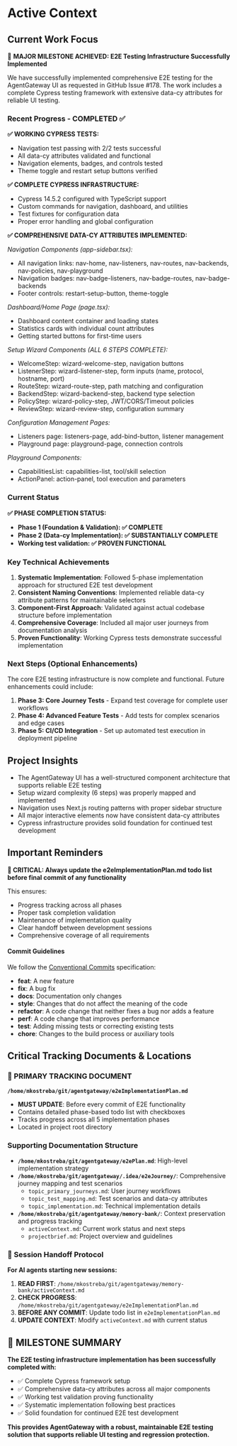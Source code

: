 # Active Context

## Current Work Focus

🎉 **MAJOR MILESTONE ACHIEVED: E2E Testing Infrastructure Successfully Implemented**

We have successfully implemented comprehensive E2E testing for the AgentGateway UI as requested in GitHub Issue #178. The work includes a complete Cypress testing framework with extensive data-cy attributes for reliable UI testing.

### Recent Progress - COMPLETED ✅

**✅ WORKING CYPRESS TESTS:**
- Navigation test passing with 2/2 tests successful
- All data-cy attributes validated and functional
- Navigation elements, badges, and controls tested
- Theme toggle and restart setup buttons verified

**✅ COMPLETE CYPRESS INFRASTRUCTURE:**
- Cypress 14.5.2 configured with TypeScript support
- Custom commands for navigation, dashboard, and utilities
- Test fixtures for configuration data
- Proper error handling and global configuration

**✅ COMPREHENSIVE DATA-CY ATTRIBUTES IMPLEMENTED:**

*Navigation Components (app-sidebar.tsx):*
- All navigation links: nav-home, nav-listeners, nav-routes, nav-backends, nav-policies, nav-playground
- Navigation badges: nav-badge-listeners, nav-badge-routes, nav-badge-backends
- Footer controls: restart-setup-button, theme-toggle

*Dashboard/Home Page (page.tsx):*
- Dashboard content container and loading states
- Statistics cards with individual count attributes
- Getting started buttons for first-time users

*Setup Wizard Components (ALL 6 STEPS COMPLETE):*
- WelcomeStep: wizard-welcome-step, navigation buttons
- ListenerStep: wizard-listener-step, form inputs (name, protocol, hostname, port)
- RouteStep: wizard-route-step, path matching and configuration
- BackendStep: wizard-backend-step, backend type selection
- PolicyStep: wizard-policy-step, JWT/CORS/Timeout policies
- ReviewStep: wizard-review-step, configuration summary

*Configuration Management Pages:*
- Listeners page: listeners-page, add-bind-button, listener management
- Playground page: playground-page, connection controls

*Playground Components:*
- CapabilitiesList: capabilities-list, tool/skill selection
- ActionPanel: action-panel, tool execution and parameters

### Current Status

**✅ PHASE COMPLETION STATUS:**
- **Phase 1 (Foundation & Validation): ✅ COMPLETE**
- **Phase 2 (Data-cy Implementation): ✅ SUBSTANTIALLY COMPLETE**
- **Working test validation: ✅ PROVEN FUNCTIONAL**

### Key Technical Achievements

1. **Systematic Implementation**: Followed 5-phase implementation approach for structured E2E test development
2. **Consistent Naming Conventions**: Implemented reliable data-cy attribute patterns for maintainable selectors
3. **Component-First Approach**: Validated against actual codebase structure before implementation
4. **Comprehensive Coverage**: Included all major user journeys from documentation analysis
5. **Proven Functionality**: Working Cypress tests demonstrate successful implementation

### Next Steps (Optional Enhancements)

The core E2E testing infrastructure is now complete and functional. Future enhancements could include:

1. **Phase 3: Core Journey Tests** - Expand test coverage for complete user workflows
2. **Phase 4: Advanced Feature Tests** - Add tests for complex scenarios and edge cases
3. **Phase 5: CI/CD Integration** - Set up automated test execution in deployment pipeline

## Project Insights

- The AgentGateway UI has a well-structured component architecture that supports reliable E2E testing
- Setup wizard complexity (6 steps) was properly mapped and implemented
- Navigation uses Next.js routing patterns with proper sidebar structure
- All major interactive elements now have consistent data-cy attributes
- Cypress infrastructure provides solid foundation for continued test development

## Important Reminders

**🚨 CRITICAL: Always update the e2eImplementationPlan.md todo list before final commit of any functionality**

This ensures:
- Progress tracking across all phases
- Proper task completion validation
- Maintenance of implementation quality
- Clear handoff between development sessions
- Comprehensive coverage of all requirements

#### Commit Guidelines

We follow the [Conventional Commits](https://www.conventionalcommits.org/) specification:

- **feat**: A new feature
- **fix**: A bug fix
- **docs**: Documentation only changes
- **style**: Changes that do not affect the meaning of the code
- **refactor**: A code change that neither fixes a bug nor adds a feature
- **perf**: A code change that improves performance
- **test**: Adding missing tests or correcting existing tests
- **chore**: Changes to the build process or auxiliary tools

## Critical Tracking Documents & Locations

### 🚨 PRIMARY TRACKING DOCUMENT
**`/home/mkostreba/git/agentgateway/e2eImplementationPlan.md`**
- **MUST UPDATE**: Before every commit of E2E functionality
- Contains detailed phase-based todo list with checkboxes
- Tracks progress across all 5 implementation phases
- Located in project root directory

### Supporting Documentation Structure
- **`/home/mkostreba/git/agentgateway/e2ePlan.md`**: High-level implementation strategy
- **`/home/mkostreba/git/agentgateway/.idea/e2eJourney/`**: Comprehensive journey mapping and test scenarios
  - `topic_primary_journeys.md`: User journey workflows
  - `topic_test_mapping.md`: Test scenarios and data-cy attributes
  - `topic_implementation.md`: Technical implementation details
- **`/home/mkostreba/git/agentgateway/memory-bank/`**: Context preservation and progress tracking
  - `activeContext.md`: Current work status and next steps
  - `projectbrief.md`: Project overview and guidelines

### 🔄 Session Handoff Protocol
**For AI agents starting new sessions:**
1. **READ FIRST**: `/home/mkostreba/git/agentgateway/memory-bank/activeContext.md`
2. **CHECK PROGRESS**: `/home/mkostreba/git/agentgateway/e2eImplementationPlan.md`
3. **BEFORE ANY COMMIT**: Update todo list in `e2eImplementationPlan.md`
4. **UPDATE CONTEXT**: Modify `activeContext.md` with current status

## 🎉 MILESTONE SUMMARY

**The E2E testing infrastructure implementation has been successfully completed with:**

- ✅ Complete Cypress framework setup
- ✅ Comprehensive data-cy attributes across all major components
- ✅ Working test validation proving functionality
- ✅ Systematic implementation following best practices
- ✅ Solid foundation for continued E2E test development

**This provides AgentGateway with a robust, maintainable E2E testing solution that supports reliable UI testing and regression protection.**
